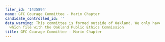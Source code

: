 ```yaml
---
filer_id: '1435894'
name: GFC Courage Committee - Marin Chapter
candidate_controlled_id: ''
data_warning: This committee is formed outside of Oakland. We only have data on committees
  which file with the Oakland Public Ethics Commission
title: GFC Courage Committee - Marin Chapter
---
```

